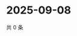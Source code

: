 # 2025-09-08

共 0 条

<!-- BEGIN ZHIHUVIDEO -->
<!-- 最后更新时间 Mon Sep 08 2025 01:08:02 GMT+0800 (China Standard Time) -->

<!-- END ZHIHUVIDEO -->
